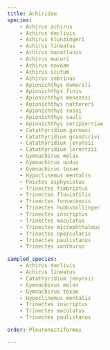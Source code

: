 ```yaml
---
title: Achiridae
species:
    - Achirus achirus
    - Achirus declivis
    - Achirus klunzingeri
    - Achirus lineatus
    - Achirus mazatlanus
    - Achirus mucuri
    - Achirus novoae
    - Achirus scutum
    - Achirus zebrinus
    - Apionichthys dumerili
    - Apionichthys finis
    - Apionichthys menezesi
    - Apionichthys nattereri
    - Apionichthys rosai
    - Apionichthys sauli
    - Apionichthys seripierriae
    - Catathyridium garmani
    - Catathyridium grandirivi
    - Catathyridium jenynsii
    - Catathyridium lorentzii
    - Gymnachirus melas
    - Gymnachirus nudus
    - Gymnachirus texae
    - Hypoclinemus mentalis
    - Pnictes asphyxiatus
    - Trinectes fimbriatus
    - Trinectes fluviatilis
    - Trinectes fonsecensis
    - Trinectes hubbsbollinger
    - Trinectes inscriptus
    - Trinectes maculatus
    - Trinectes microphthalmus
    - Trinectes opercularis
    - Trinectes paulistanus
    - Trinectes xanthurus

sampled_species:
    - Achirus declivis
    - Achirus lineatus
    - Catathyridium jenynsii
    - Gymnachirus melas
    - Gymnachirus texae
    - Hypoclinemus mentalis
    - Trinectes inscriptus
    - Trinectes maculatus
    - Trinectes paulistanus

order: Pleuronectiformes

---
```


